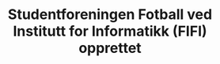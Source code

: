 ---
title: Studentforeningen Fotball ved Institutt for Informatikk (FIFI) opprettet
tags: fifi
year: 2012
url:
  foreningsside: ../association/fifi
sources:
  - http://www.mn.uio.no/ifi/livet-rundt-studiene/organisasjoner/fifi.html FIFI - Institutt for informatikk
view: none
---